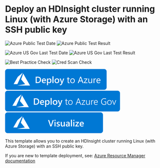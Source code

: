 # Deploy an HDInsight cluster running Linux (with Azure Storage) with an SSH public key

![Azure Public Test Date](https://azurequickstartsservice.blob.core.windows.net/badges/101-hdinsight-linux-ssh-publickey/PublicLastTestDate.svg)
![Azure Public Test Result](https://azurequickstartsservice.blob.core.windows.net/badges/101-hdinsight-linux-ssh-publickey/PublicDeployment.svg)

![Azure US Gov Last Test Date](https://azurequickstartsservice.blob.core.windows.net/badges/101-hdinsight-linux-ssh-publickey/FairfaxLastTestDate.svg)
![Azure US Gov Last Test Result](https://azurequickstartsservice.blob.core.windows.net/badges/101-hdinsight-linux-ssh-publickey/FairfaxDeployment.svg)

![Best Practice Check](https://azurequickstartsservice.blob.core.windows.net/badges/101-hdinsight-linux-ssh-publickey/BestPracticeResult.svg)
![Cred Scan Check](https://azurequickstartsservice.blob.core.windows.net/badges/101-hdinsight-linux-ssh-publickey/CredScanResult.svg)

[![Deploy To Azure](https://raw.githubusercontent.com/Azure/azure-quickstart-templates/master/1-CONTRIBUTION-GUIDE/images/deploytoazure.svg?sanitize=true)](https://portal.azure.com/#create/Microsoft.Template/uri/https%3A%2F%2Fraw.githubusercontent.com%2FAzure%2Fazure-quickstart-templates%2Fmaster%2F101-hdinsight-linux-ssh-publickey%2Fazuredeploy.json)
[![Deploy To Azure US Gov](https://raw.githubusercontent.com/Azure/azure-quickstart-templates/master/1-CONTRIBUTION-GUIDE/images/deploytoazuregov.svg?sanitize=true)](https://portal.azure.us/#create/Microsoft.Template/uri/https%3A%2F%2Fraw.githubusercontent.com%2FAzure%2Fazure-quickstart-templates%2Fmaster%2F101-hdinsight-linux-ssh-publickey%2Fazuredeploy.json)
[![Visualize](https://raw.githubusercontent.com/Azure/azure-quickstart-templates/master/1-CONTRIBUTION-GUIDE/images/visualizebutton.svg?sanitize=true)](http://armviz.io/#/?load=https%3A%2F%2Fraw.githubusercontent.com%2FAzure%2Fazure-quickstart-templates%2Fmaster%2F101-hdinsight-linux-ssh-publickey%2Fazuredeploy.json)

This template allows you to create an HDInsight cluster running Linux (with Azure Storage) with an SSH public key.

If you are new to template deployment, see: [Azure Resource Manager documentation](https://docs.microsoft.com/azure/azure-resource-manager/)
